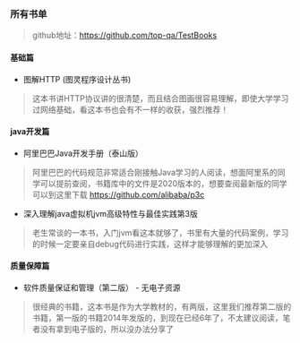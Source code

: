 ### 所有书单 
> github地址：https://github.com/top-qa/TestBooks

#### 基础篇
- 图解HTTP (图灵程序设计丛书)
> 这本书讲HTTP协议讲的很清楚，而且结合图画很容易理解，即使大学学习过网络基础，看这本书也会有不一样的收获，强烈推荐！

<!--more-->

#### java开发篇
- 阿里巴巴Java开发手册（泰山版）
>阿里巴巴的代码规范非常适合刚接触Java学习的人阅读，想面阿里系的同学可以提前查阅，书籍库中的文件是2020版本的，想要查阅最新版的同学可以到这里下载
>https://github.com/alibaba/p3c

- 深入理解java虚拟机jvm高级特性与最佳实践第3版
> 老生常谈的一本书，入门jvm看这本就够了，书里有大量的代码案例，学习的时候一定要亲自debug代码进行实践，这样才能够理解的更加深入

#### 质量保障篇

- 软件质量保证和管理（第二版）   - 无电子资源
> 很经典的书籍，这本书是作为大学教材的，有两版，这里我们推荐第二版的书籍，第一版的书籍2014年发版的，到现在已经6年了，不太建议阅读，笔者没有拿到电子版的，所以没办法分享了
